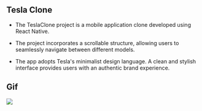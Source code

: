 ## Tesla Clone

- The TeslaClone project is a mobile application clone developed using React Native.

- The project incorporates a scrollable structure, allowing users to seamlessly navigate between different models.

- The app adopts Tesla's minimalist design language. A clean and stylish interface provides users with an authentic brand experience.

## Gif

<img src="screen.gif" />
